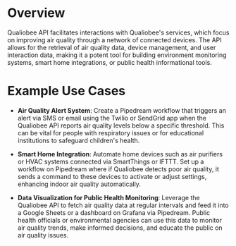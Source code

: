 # Overview

Qualiobee API facilitates interactions with Qualiobee's services, which focus on improving air quality through a network of connected devices. The API allows for the retrieval of air quality data, device management, and user interaction data, making it a potent tool for building environment monitoring systems, smart home integrations, or public health informational tools.

# Example Use Cases

- **Air Quality Alert System**: Create a Pipedream workflow that triggers an alert via SMS or email using the Twilio or SendGrid app when the Qualiobee API reports air quality levels below a specific threshold. This can be vital for people with respiratory issues or for educational institutions to safeguard children's health.

- **Smart Home Integration**: Automate home devices such as air purifiers or HVAC systems connected via SmartThings or IFTTT. Set up a workflow on Pipedream where if Qualiobee detects poor air quality, it sends a command to these devices to activate or adjust settings, enhancing indoor air quality automatically.

- **Data Visualization for Public Health Monitoring**: Leverage the Qualiobee API to fetch air quality data at regular intervals and feed it into a Google Sheets or a dashboard on Grafana via Pipedream. Public health officials or environmental agencies can use this data to monitor air quality trends, make informed decisions, and educate the public on air quality issues.

